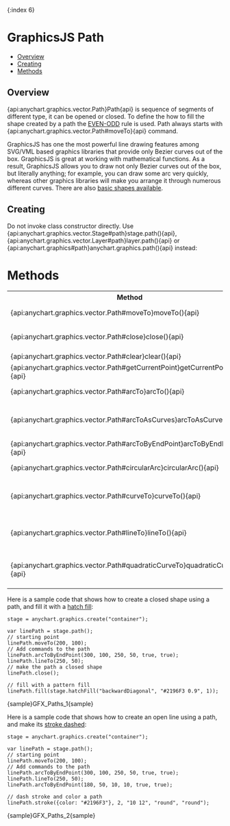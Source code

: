 {:index 6}
# GraphicsJS Path

* [Overview](#overview)
* [Creating](#creating)
* [Methods](#methods)

## Overview

{api:anychart.graphics.vector.Path}Path{api} is sequence of segments of different type, it can be opened or closed. To define the how to fill the shape created by a path the [EVEN-ODD](http://www.w3.org/TR/SVG/painting.html#FillProperties) rule is used. Path always starts with {api:anychart.graphics.vector.Path#moveTo}{api} command.

GraphicsJS has one the most powerful line drawing features among SVG/VML based graphics libraries that provide only Bezier curves out of the box. GraphicsJS is great at working with mathematical functions. As a result, GraphicsJS allows you to draw not only Bezier curves out of the box, but literally anything; for example, you can draw some arc very quickly, whereas other graphics libraries will make you arrange it through numerous different curves. There are also [basic shapes available](Shapes).

## Creating 

Do not invoke class constructor directly. Use {api:anychart.graphics.vector.Stage#path}stage.path(){api}, {api:anychart.graphics.vector.Layer#path}layer.path(){api} or {api:anychart.graphics#path}anychart.graphics.path(){api} instead:

# Methods

<table>
<tr><th>Method</th><th>Description</th></tr>
<tr><td>{api:anychart.graphics.vector.Path#moveTo}moveTo(){api}</td><td>Moves path cursor position to a specified coordinate.</td></tr>
<tr><td>{api:anychart.graphics.vector.Path#close}close(){api}</td><td>Adds a command that closes the path by connecting the last point with the first straight line.</td></tr>
<tr><td>{api:anychart.graphics.vector.Path#clear}clear(){api}</td><td>Resets all path operations.</td></tr>
<tr><td>{api:anychart.graphics.vector.Path#getCurrentPoint}getCurrentPoint(){api}</td><td>Returns the last coordinates added to the path.</td></tr>
<tr><td>{api:anychart.graphics.vector.Path#arcTo}arcTo(){api}</td><td>Adds a command to the path that draws an arc of an ellipse.</td></tr>
<tr><td>{api:anychart.graphics.vector.Path#arcToAsCurves}arcToAsCurves(){api}</td><td>This method is similar to anychart.graphics.vector.Path#arcTo, but in this case the arc is approximated by Bezier curves.</td></tr>
<tr><td>{api:anychart.graphics.vector.Path#arcToByEndPoint}arcToByEndPoint(){api}</td><td>Adds a command to the path that draws an arc of an ellipse.</td></tr>
<tr><td>{api:anychart.graphics.vector.Path#circularArc}circularArc(){api}</td><td>Adds a command to the path that draws a circular arc.</td></tr>
<tr><td>{api:anychart.graphics.vector.Path#curveTo}curveTo(){api}</td><td>Adds specified points to the path, drawing sequentially a cubic Bezier curve from the current point to the next.</td></tr>
<tr><td>{api:anychart.graphics.vector.Path#lineTo}lineTo(){api}</td><td>Adds specified points to the current path, drawing sequentially a straight line through the specified coordinates.</td></tr>
<tr><td>{api:anychart.graphics.vector.Path#quadraticCurveTo}quadraticCurveTo(){api}</td><td>Adds specified points to the path, drawing sequentially a quadratic Bezier curve from the current point to the next.</td></tr>
</table>

Here is a sample code that shows how to create a closed shape using a path, and fill it with a [hatch fill](Hatch_Fill_Settings):

```
stage = anychart.graphics.create("container");

var linePath = stage.path();
// starting point
linePath.moveTo(200, 100);
// Add commands to the path
linePath.arcToByEndPoint(300, 100, 250, 50, true, true);
linePath.lineTo(250, 50);
// make the path a closed shape
linePath.close();

// fill with a pattern fill    
linePath.fill(stage.hatchFill("backwardDiagonal", "#2196F3 0.9", 1));
```

{sample}GFX\_Paths\_1{sample}

Here is a sample code that shows how to create an open line using a path, and make its [stroke dashed](Stroke_Settings#dash):

```
stage = anychart.graphics.create("container");

var linePath = stage.path();
// starting point
linePath.moveTo(200, 100);
// Add commands to the path
linePath.arcToByEndPoint(300, 100, 250, 50, true, true);
linePath.lineTo(250, 50);
linePath.arcToByEndPoint(180, 50, 10, 10, true, true);

// dash stroke and color a path    
linePath.stroke({color: "#2196F3"}, 2, "10 12", "round", "round");
```

{sample}GFX\_Paths\_2{sample}